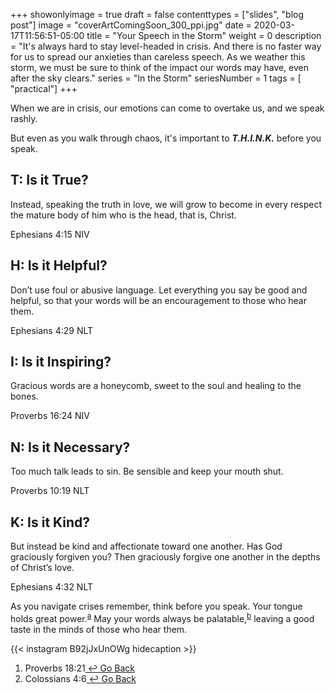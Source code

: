 +++
showonlyimage = true
draft = false
contenttypes = ["slides", "blog post"]
image = "coverArtComingSoon_300_ppi.jpg"
date = 2020-03-17T11:56:51-05:00
title = "Your Speech in the Storm"
weight = 0
description = "It's always hard to stay level-headed in crisis. And there is no faster way for us to spread our anxieties than careless speech. As we weather this storm, we must be sure to think of the impact our words may have, even after the sky clears."
series = "In the Storm"
seriesNumber = 1
tags = [ "practical"]
+++

When we are in crisis, our emotions can come to overtake us, and we speak rashly. 

But even as you walk through chaos, it's important to _**T.H.I.N.K.**_ before you speak.

## T: Is it True?
<div class='bible-text'>Instead, speaking the truth in love, we will grow to become in every respect the mature body of him who is the head, that is, Christ.
<p class='bible-reference'>Ephesians 4:15 NIV</p>
</div>

## H: Is it Helpful?
<div class='bible-text'>Don’t use foul or abusive language. Let everything you say be good and helpful, so that your words will be an encouragement to those who hear them.
<p class='bible-reference'>Ephesians 4:29 NLT</p>
</div>

## I: Is it Inspiring? 
<div class='bible-text'>Gracious words are a honeycomb, sweet to the soul and healing to the bones.
<p class='bible-reference'>Proverbs 16:24 NIV</p>
</div>

## N: Is it Necessary? 
<div class='bible-text'>Too much talk leads to sin. Be sensible and keep your mouth shut.
<p class='bible-reference'>Proverbs 10:19 NLT</p>
</div>

## K: Is it Kind? 
<div class='bible-text'>But instead be kind and affectionate toward one another. Has God graciously forgiven you? Then graciously forgive one another in the depths of Christ’s love.
<p class='bible-reference'>Ephesians 4:32 NLT</p>
</div>

As you navigate crises remember, think before you speak. Your tongue holds great power.<sup><a class='footnote-reference' id='footnote-a-reference' href='#footnote-a'>a</a></sup> May your words always be palatable,<sup><a class='footnote-reference' id='footnote-b-reference' href='#footnote-b'>b</a></sup> leaving a good taste in the minds of those who hear them.

{{< instagram B92jJxUnOWg hidecaption >}}
<br>
<ol class='footnotes' id='footnotes'>
<li class='footnote' id='footnote-a'>Proverbs 18:21<a class='go-back-link' href='#footnote-a-reference'>&nbsp;&#8617;&nbsp;Go Back</a></li>
<li class='footnote' id='footnote-b'>Colossians 4:6<a class='go-back-link' href='#footnote-a-reference'>&nbsp;&#8617;&nbsp;Go Back</a></li>
</ol>